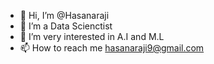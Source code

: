 - 👋 Hi, I’m @Hasanaraji
- 👀 I’m a Data Scienctist
- 🌱 I’m very interested in A.I and M.L
- 📫 How to reach me hasanaraji9@gmail.com

<!---
Hasanaraji/Hasanaraji is a ✨ special ✨ repository because its `README.md` (this file) appears on your GitHub profile.
You can click the Preview link to take a look at your changes.
--->
